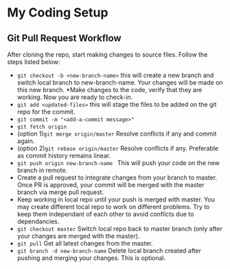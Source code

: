 # My Coding Setup
## Git Pull Request Workflow
After cloning the repo, start making changes to source files. Follow the steps listed below:
* ```git checkout -b <new-branch-name>``` this will create a new branch and switch local branch to new-branch-name. Your changes will be made on this new branch.
*Make changes to the code, verify that they are working. Now you are ready to check-in.
*  ```git add <updated-files>``` this will stage the files to be added on the git repo for the commit.
* ```git commit -m "<add-a-commit message>"```
* ```git fetch origin```
* (option 1)```git merge origin/master``` Resolve conflicts if any and commit again.
* (option 2)```git rebase origin/master``` Resolve conflicts if any. Preferable as commit history remains linear.
* ```git push origin new-branch-name ``` This will push your code on the new branch in remote.
* Create a pull request to integrate changes from your branch to master. Once PR is approved, your commit will be merged with the master branch via merge pull request.
* Keep working in local repo until your push is merged with master. You may create different local repo to work on different problems. Try to keep them independant of each other to avoid conflicts due to dependancies.
* ```git checkout master``` Switch local repo back to master branch (only after your changes are merged with the master).
* ```git pull``` Get all latest changes from the master.
* ```git branch -d new-branch-name``` Delete local branch created after pushing and merging your changes. This is optional.
